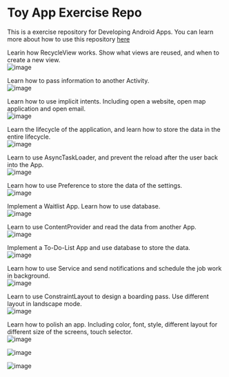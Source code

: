 # Toy App Exercise Repo

This is a exercise repository for Developing Android Apps. You can learn more about how to use this repository [here](https://classroom.udacity.com/courses/ud851/lessons/93affc67-3f0b-4f9b-b3a4-a7a26f241a86/concepts/115d08bb-f114-46fa-b693-5c6ce1445c07)

Learin how RecycleView works. Show what views are reused, and when to create a new view.</br>
![image](https://github.com/ydxb7/Exercises/blob/master/show_Lession03.gif)</br>

Learn how to pass information to another Activity.</br>
![image](https://github.com/ydxb7/Exercises/blob/master/show_Lesson04a.gif)</br>

Learn how to use implicit intents. Including open a website, open map application and open email.</br>
![image](https://github.com/ydxb7/Exercises/blob/master/show_Lesson40b.gif)</br>

Learn the lifecycle of the application, and learn how to store the data in the entire lifecycle.</br>
![image](https://github.com/ydxb7/Exercises/blob/master/show_Lesson05a.gif)</br>


Learn to use AsyncTaskLoader, and prevent the reload after the user back into the App.</br>
![image](https://github.com/ydxb7/Exercises/blob/master/show_Lesson05b.gif)</br>

Learn how to use Preference to store the data of the settings.</br>
![image](https://github.com/ydxb7/Exercises/blob/master/show_Lesson06.gif)</br>

Implement a Waitlist App. Learn how to use database.</br>
![image](https://github.com/ydxb7/Exercises/blob/master/show_Lesson07.gif)</br>

Learn to use ContentProvider and read the data from another App.</br>
![image](https://github.com/ydxb7/Exercises/blob/master/show_Lesson08.gif)</br>

Implement a To-Do-List App and use database to store the data.</br>
![image](https://github.com/ydxb7/Exercises/blob/master/show_Lesson09.gif)</br>

Learn how to use Service and send notifications and schedule the job work in background.</br>
![image](https://github.com/ydxb7/Exercises/blob/master/show_Lesson10.gif)</br>

Learn to use ConstraintLayout to design a boarding pass. Use different layout in landscape mode.</br>
![image](https://github.com/ydxb7/Exercises/blob/master/show_Lesson11.gif)</br>

Learn how to polish an app. Including color, font, style, different layout for different size of the screens, touch selector.</br>
![image](https://github.com/ydxb7/Exercises/blob/master/show_Lesson12.gif)</br>

![image](https://github.com/ydxb7/Exercises/blob/master/show_Advanced01.gif)</br>

![image](https://github.com/ydxb7/Exercises/blob/master/show_Advanced02.gif)</br>


